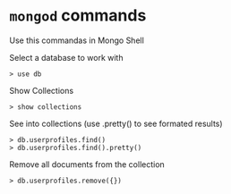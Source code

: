 # `mongod` commands
Use this commandas in Mongo Shell

Select a database to work with
~~~
> use db
~~~

Show Collections
~~~
> show collections
~~~

See into collections (use .pretty() to see formated results)
~~~
> db.userprofiles.find()
> db.userprofiles.find().pretty()
~~~

Remove all documents from the collection
~~~
> db.userprofiles.remove({})
~~~
